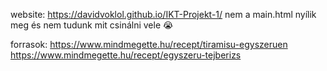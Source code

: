 website: https://davidvoklol.github.io/IKT-Projekt-1/
nem a main.html nyílik meg és nem tudunk mit csinálni vele 😭

forrasok:
    https://www.mindmegette.hu/recept/tiramisu-egyszeruen
    https://www.mindmegette.hu/recept/egyszeru-tejberizs
